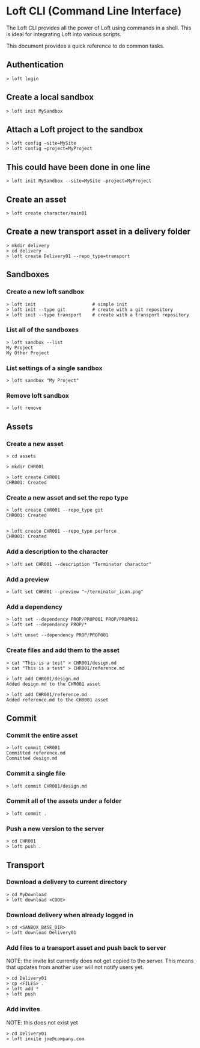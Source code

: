 


# Loft CLI (Command Line Interface)

The Loft CLI provides all the power of Loft using commands in a shell.  This is ideal for integrating Loft into various scripts.

This document provides a quick reference to do common tasks.


## Authentication
```
> loft login
```


## Create a local sandbox

```
> loft init MySandbox
```

## Attach a Loft project to the sandbox
```
> loft config –site=MySite
> loft config –project=MyProject
```

## This could have been done in one line
```
> loft init MySandbox --site=MySite –project=MyProject
```


## Create an asset
```
> loft create character/main01
```


## Create a new transport asset in a delivery folder
```
> mkdir delivery
> cd delivery
> loft create Delivery01 --repo_type=transport
```






## Sandboxes

### Create a new loft sandbox
```
> loft init                     # simple init
> loft init --type git          # create with a git repository
> loft init --type transport    # create with a transport repository
```


### List all of the sandboxes
```
> loft sandbox --list
My Project
My Other Project
```

### List settings of a single sandbox
```
> loft sandbox "My Project"
```


### Remove loft sandbox
```
> loft remove
```


## Assets

### Create a new asset

```
> cd assets

> mkdir CHR001

> loft create CHR001
CHR001: Created
```


### Create a new asset and set the repo type
```
> loft create CHR001 --repo_type git
CHR001: Created


> loft create CHR001 --repo_type perforce
CHR001: Created
```

### Add a description to the character
```
> loft set CHR001 --description "Terminator charactor"
```

### Add a preview 
```
> loft set CHR001 --preview "~/terminator_icon.png"
```


### Add a dependency 
```
> loft set --dependency PROP/PROP001 PROP/PROP002
> loft set --dependency PROP/*

> loft unset --dependency PROP/PROP001
```



### Create files and add them to the asset
```
> cat "This is a test" > CHR001/design.md
> cat "This is a test" > CHR001/reference.md

> loft add CHR001/design.md
Added design.md to the CHR001 asset

> loft add CHR001/reference.md
Added reference.md to the CHR001 asset
```


## Commit


### Commit the entire asset

```
> loft commit CHR001
Committed reference.md
Committed design.md
```

### Commit a single file
```
> loft commit CHR001/design.md
```

### Commit all of the assets under a folder
```
> loft commit .
```


### Push a new version to the server

```
> cd CHR001
> loft push .
```

## Transport

### Download a delivery to current directory

```
> cd MyDownload
> loft download <CODE>
```


### Download delivery when already logged in
```
> cd <SANBOX_BASE_DIR>
> loft download Delivery01
```

### Add files to a transport asset and push back to server

NOTE: the invite list currently does not get copied to the server.  This means that updates from another user will not notify users yet.
```
> cd Delivery01
> cp <FILES> .
> loft add *
> loft push
```

### Add invites

NOTE: this does not exist yet
```
> cd Delivery01
> loft invite joe@company.com
```



